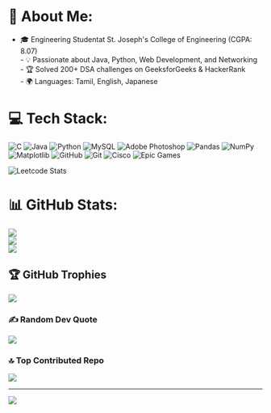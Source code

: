 # 💫 About Me:
- 🎓 Engineering Studentat St. Joseph's College of Engineering (CGPA: 8.07)  <br>- 💡 Passionate about Java, Python, Web Development, and Networking <br>- 🏆 Solved 200+ DSA challenges on GeeksforGeeks & HackerRank<br>- 🌍 Languages: Tamil, English, Japanese


# 💻 Tech Stack:
![C](https://img.shields.io/badge/c-%2300599C.svg?style=for-the-badge&logo=c&logoColor=white) ![Java](https://img.shields.io/badge/java-%23ED8B00.svg?style=for-the-badge&logo=openjdk&logoColor=white) ![Python](https://img.shields.io/badge/python-3670A0?style=for-the-badge&logo=python&logoColor=ffdd54) ![MySQL](https://img.shields.io/badge/mysql-4479A1.svg?style=for-the-badge&logo=mysql&logoColor=white) ![Adobe Photoshop](https://img.shields.io/badge/adobe%20photoshop-%2331A8FF.svg?style=for-the-badge&logo=adobe%20photoshop&logoColor=white) ![Pandas](https://img.shields.io/badge/pandas-%23150458.svg?style=for-the-badge&logo=pandas&logoColor=white) ![NumPy](https://img.shields.io/badge/numpy-%23013243.svg?style=for-the-badge&logo=numpy&logoColor=white) ![Matplotlib](https://img.shields.io/badge/Matplotlib-%23ffffff.svg?style=for-the-badge&logo=Matplotlib&logoColor=black) ![GitHub](https://img.shields.io/badge/github-%23121011.svg?style=for-the-badge&logo=github&logoColor=white) ![Git](https://img.shields.io/badge/git-%23F05033.svg?style=for-the-badge&logo=git&logoColor=white) ![Cisco](https://img.shields.io/badge/cisco-%23049fd9.svg?style=for-the-badge&logo=cisco&logoColor=black) ![Epic Games](https://img.shields.io/badge/epicgames-%23313131.svg?style=for-the-badge&logo=epicgames&logoColor=white)

![Leetcode Stats](https://leetcard.jacoblin.cool/Ruthin_Austac_KDG?theme=unicorn)

# 📊 GitHub Stats:
![](https://github-readme-stats.vercel.app/api?username=RuthinAustac&theme=tokyonight&hide_border=false&include_all_commits=false&count_private=false)<br/>
![](https://github-readme-streak-stats.herokuapp.com/?user=RuthinAustac&theme=tokyonight&hide_border=false)<br/>
![](https://github-readme-stats.vercel.app/api/top-langs/?username=RuthinAustac&theme=tokyonight&hide_border=false&include_all_commits=false&count_private=false&layout=compact)

## 🏆 GitHub Trophies
![](https://github-profile-trophy.vercel.app/?username=RuthinAustac&theme=tokyonight&no-frame=false&no-bg=false&margin-w=4)

### ✍️ Random Dev Quote
![](https://quotes-github-readme.vercel.app/api?type=horizontal&theme=radical)

### 🔝 Top Contributed Repo
![](https://github-contributor-stats.vercel.app/api?username=RuthinAustac&limit=5&theme=dark&combine_all_yearly_contributions=true)

---
[![](https://visitcount.itsvg.in/api?id=RuthinAustac&icon=9&color=3)](https://visitcount.itsvg.in)

<!-- Proudly created with GPRM ( https://gprm.itsvg.in ) -->
